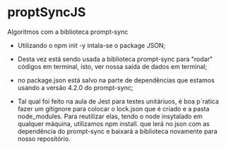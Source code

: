 # proptSyncJS
Algoritmos com a biblioteca prompt-sync


- Utilizando o npm init -y intala-se o package JSON;

- Desta vez está sendo usada a biblioteca prompt-sync para "rodar" códigos em terminal, isto, ver nossa saída de dados em terminal;

- no package.json está salvo na parte de dependências que estamos usando a versão 4.2.0 do prompt-sync;

- Tal qual foi feito na aula de Jest para testes unitáriuos, é boa p´ratica fazer um gitignore para colocar o lock.json que é criado e a pasta node_modules. Para reutilizar elas, tendo o node insytalado em qualquer máquina, utilizamos npm install. que lerá no json com as dependência do prompt-sync e baixará a biblioteca novamente para nosso repositório. 